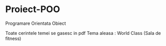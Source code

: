 # Proiect-POO
Programare Orientata Obiect

Toate cerintele temei se gasesc in pdf
Tema aleasa : World Class (Sala de fitness)
